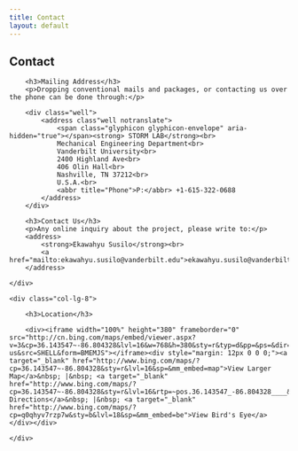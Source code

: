 ```yaml
---
title: Contact
layout: default
---
```


<div class="row">
	<div class="col-lg-12">
		<h2>Contact</h2>
	</div>
</div>

<div class="row">
	<div class="col-lg-4">
		
		<h3>Mailing Address</h3>
		<p>Dropping conventional mails and packages, or contacting us over the phone can be done through:</p>

		<div class="well">
			<address class"well notranslate">
				<span class="glyphicon glyphicon-envelope" aria-hidden="true"></span><strong> STORM LAB</strong><br>
				Mechanical Engineering Department<br>
				Vanderbilt University<br>
				2400 Highland Ave<br>
				406 Olin Hall<br>
				Nashville, TN 37212<br>
				U.S.A.<br>
				<abbr title="Phone">P:</abbr> +1-615-322-0688
			</address>
		</div>

		<h3>Contact Us</h3>
		<p>Any online inquiry about the project, please write to:</p>
		<address>
			<strong>Ekawahyu Susilo</strong><br>
			<a href="mailto:ekawahyu.susilo@vanderbilt.edu">ekawahyu.susilo@vanderbilt.edu</a>
		</address>

	</div>
	
	<div class="col-lg-8">

		<h3>Location</h3>
<!--
		<p><iframe src="https://www.google.com/maps/embed?pb=!1m16!1m12!1m3!1d1610.9862430083188!2d-86.80531654232753!3d36.142883185610955!2m3!1f0!2f0!3f0!3m2!1i1024!2i768!4f13.1!2m1!1s2400+Highland+Ave%2C+Nashville%2C+TN+37212!5e0!3m2!1sen!2sus!4v1428286075691" width="100%" height="380" frameborder="0" style="border:0"></iframe></p>
-->
		<div><iframe width="100%" height="380" frameborder="0" src="http://cn.bing.com/maps/embed/viewer.aspx?v=3&cp=36.143547~-86.804328&lvl=16&w=768&h=380&sty=r&typ=d&pp=&ps=&dir=0&mkt=en-us&src=SHELL&form=BMEMJS"></iframe><div style="margin: 12px 0 0 0;"><a target="_blank" href="http://www.bing.com/maps/?cp=36.143547~-86.804328&sty=r&lvl=16&sp=&mm_embed=map">View Larger Map</a>&nbsp; |&nbsp; <a target="_blank" href="http://www.bing.com/maps/?cp=36.143547~-86.804328&sty=r&lvl=16&rtp=~pos.36.143547_-86.804328____&mm_embed=dir">Get Directions</a>&nbsp; |&nbsp; <a target="_blank" href="http://www.bing.com/maps/?cp=q0qhyv7rzp7w&sty=b&lvl=18&sp=&mm_embed=be">View Bird's Eye</a></div></div>

	</div>
</div>
